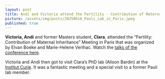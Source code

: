 ```yaml
---
layout: post
title: Andi and Victoria attend the Fertility - Contribution of Maternal Inheritance Meeting in Paris 
picture: /assets/img/posts/20250616_Pauli_Lab_in_Paris.jpeg
published: true
---
```

**Victoria, Andi** and former Masters student, **Clara**, attended the “Fertility: Contribution of Maternal Inheritance” Meeting in Paris that was organized by Elvan Boeke and Marie-Helene Verlhac. Watch the [talks of the conference here](https://www.youtube.com/watch?v=8jTQ_e84zG4).

Victoria and Andi then got to visit Clara’s PhD lab (Alison Bardin) at the [Institut Curie](https://institut-curie.org/team/bardin). It was a fantastic meeting and a special visit to a former Pauli lab member.



